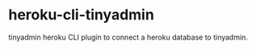heroku-cli-tinyadmin
====================

tinyadmin heroku CLI plugin to connect a heroku database to tinyadmin.

